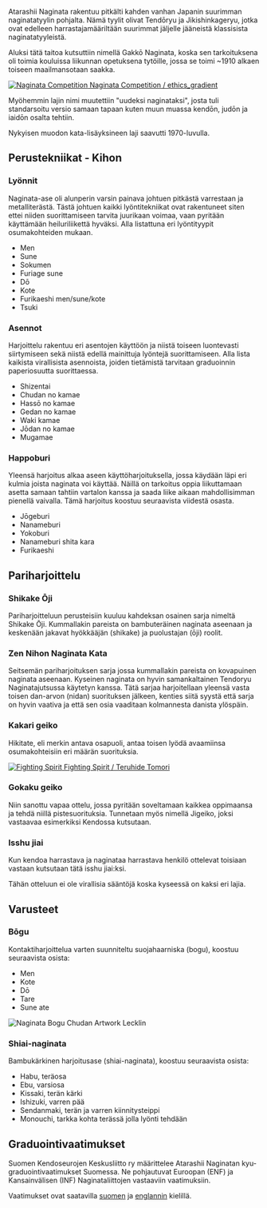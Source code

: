 
Atarashii Naginata rakentuu pitkälti kahden vanhan Japanin suurimman
naginatatyylin pohjalta. Nämä tyylit olivat Tendōryu ja Jikishinkageryu,
jotka ovat edelleen harrastajamääriltään suurimmat jäljelle jääneistä
klassisista naginatatyyleistä.

Aluksi tätä taitoa kutsuttiin nimellä Gakkō Naginata, koska sen
tarkoituksena oli toimia kouluissa liikunnan opetuksena tytöille, jossa
se toimi \~1910 alkaen toiseen maailmansotaan saakka.

[![Naginata
Competition](http://farm7.staticflickr.com/6231/6282661367_12b51920c4_m.jpg)
Naginata Competition / ethics_gradient
](http://flickr.com/photos/96248369@N00/6282661367 "Naginata Competition")

Myöhemmin lajin nimi muutettiin "uudeksi naginataksi", josta tuli
standarsoitu versio samaan tapaan kuten muun muassa kendōn, judōn ja
iaidōn osalta tehtiin.

Nykyisen muodon kata-lisäyksineen laji saavutti 1970-luvulla.

## Perustekniikat - Kihon

### Lyönnit

Naginata-ase oli alunperin varsin painava johtuen pitkästä varrestaan ja
metalliterästä. Tästä johtuen kaikki lyöntitekniikat ovat rakentuneet
siten ettei niiden suorittamiseen tarvita juurikaan voimaa, vaan
pyritään käyttämään heiluriliikettä hyväksi. Alla listattuna eri
lyöntityypit osumakohteiden mukaan.

-   Men
-   Sune
-   Sokumen
-   Furiage sune
-   Dō
-   Kote
-   Furikaeshi men/sune/kote
-   Tsuki

### Asennot

Harjoittelu rakentuu eri asentojen käyttöön ja niistä toiseen
luontevasti siirtymiseen sekä niistä edellä mainittuja lyöntejä
suorittamiseen. Alla lista kaikista virallisista asennoista, joiden
tietämistä tarvitaan graduoinnin paperiosuutta suorittaessa.

-   Shizentai
-   Chudan no kamae
-   Hassō no kamae
-   Gedan no kamae
-   Waki kamae
-   Jōdan no kamae
-   Mugamae

### Happoburi

Yleensä harjoitus alkaa aseen käyttöharjoituksella, jossa käydään läpi
eri kulmia joista naginata voi käyttää. Näillä on tarkoitus oppia
liikuttamaan asetta samaan tahtiin vartalon kanssa ja saada liike aikaan
mahdollisimman pienellä vaivalla. Tämä harjoitus koostuu seuraavista
viidestä osasta.

-   Jōgeburi
-   Nanameburi
-   Yokoburi
-   Nanameburi shita kara
-   Furikaeshi

## Pariharjoittelu

### Shikake Ōji

Pariharjoitteluun perusteisiin kuuluu kahdeksan osainen sarja nimeltä
Shikake Ōji. Kummallakin pareista on bambuteräinen naginata aseenaan ja
keskenään jakavat hyökkääjän (shikake) ja puolustajan (ōji) roolit.

### Zen Nihon Naginata Kata

Seitsemän pariharjoituksen sarja jossa kummallakin pareista on
kovapuinen naginata aseenaan. Kyseinen naginata on hyvin samankaltainen
Tendoryu Naginatajutsussa käytetyn kanssa. Tätä sarjaa harjoitellaan
yleensä vasta toisen dan-arvon (nidan) suorituksen jälkeen, kenties
siitä syystä että sarja on hyvin vaativa ja että sen osia vaaditaan
kolmannesta danista ylöspäin.

### Kakari geiko

Hikitate, eli merkin antava osapuoli, antaa toisen lyödä avaamiinsa
osumakohteisiin eri määrän suorituksia.

[![Fighting
Spirit](http://farm8.staticflickr.com/7036/7040969153_c884abd640_m.jpg)
Fighting Spirit / Teruhide Tomori
](http://flickr.com/photos/31676563@N05/7040969153 "Fighting Spirit")

### Gokaku geiko

Niin sanottu vapaa ottelu, jossa pyritään soveltamaan kaikkea oppimaansa
ja tehdä niillä pistesuorituksia. Tunnetaan myös nimellä Jigeiko, joksi
vastaavaa esimerkiksi Kendossa kutsutaan.

### Isshu jiai

Kun kendoa harrastava ja naginataa harrastava henkilö ottelevat toisiaan
vastaan kutsutaan tätä isshu jiai:ksi.

Tähän otteluun ei ole virallisia sääntöjä koska kyseessä on kaksi eri
lajia.

## Varusteet

### Bōgu

Kontaktiharjoittelua varten suunniteltu suojahaarniska (bogu), koostuu
seuraavista osista:

-   Men
-   Kote
-   Dō
-   Tare
-   Sune ate

![Naginata Bogu Chudan Artwork
Lecklin](/img/naginata-bogu-chudan-artwork-lecklin.png)

### Shiai-naginata

Bambukärkinen harjoitusase (shiai-naginata), koostuu seuraavista osista:

-   Habu, teräosa
-   Ebu, varsiosa
-   Kissaki, terän kärki
-   Ishizuki, varren pää
-   Sendanmaki, terän ja varren kiinnitysteippi
-   Monouchi, tarkka kohta terässä jolla lyönti tehdään

## Graduointivaatimukset

Suomen Kendoseurojen Keskusliitto ry määrittelee Atarashii Naginatan
kyu-graduointivaatimukset Suomessa. Ne pohjautuvat Euroopan (ENF) ja
Kansainvälisen (INF) Naginataliittojen vastaaviin vaatimuksiin.

Vaatimukset ovat saatavilla
[suomen](https://github.com/paazmaya/naginata.fi/blob/master/grading-rules-finnish.md "Graduointisäännöt")
ja
[englannin](https://github.com/paazmaya/naginata.fi/blob/master/grading-rules-english.md "Grading rules")
kielillä.
